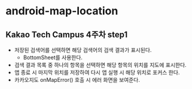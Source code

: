 # android-map-location

## Kakao Tech Campus 4주차 step1
- 저장된 검색어를 선택하면 해당 검색어의 검색 결과가 표시된다.
  - BottomSheet를 사용한다.
- 검색 결과 목록 중 하나의 항목을 선택하면 해당 항목의 위치를 지도에 표시한다.
- 앱 종료 시 마지막 위치를 저장하여 다시 앱 실행 시 해당 위치로 포커스 한다.
- 카카오지도 onMapError() 호출 시 에러 화면을 보여준다.
